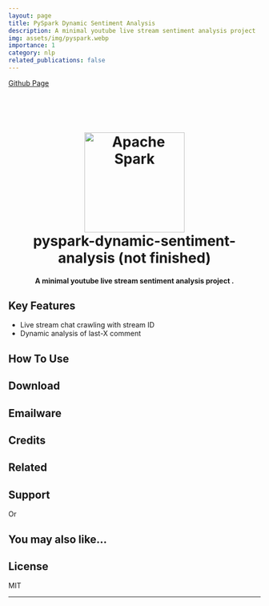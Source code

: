 ```yaml
---
layout: page
title: PySpark Dynamic Sentiment Analysis
description: A minimal youtube live stream sentiment analysis project
img: assets/img/pyspark.webp
importance: 1
category: nlp
related_publications: false
---
```


<a href="https://github.com/mehmetemreakbulut/pyspark-dynamic-sentiment-analysis">Github Page</a>
<br><br>

<h1 align="center">
  <br>
  <a href="https://spark.apache.org/"><img src="https://datascientest.com/en/files/2024/02/pyspark.webp" alt="Apache Spark" width="200"></a>
  <br>
  pyspark-dynamic-sentiment-analysis (not finished)
  <br>
</h1>

<h4 align="center">A minimal youtube live stream sentiment analysis project <a href="http://electron.atom.io" target="_blank"></a>.</h4>
<!---
<p align="center">
  <a href="https://badge.fury.io/js/electron-markdownify">
    <img src="https://badge.fury.io/js/electron-markdownify.svg"
         alt="Gitter">
  </a>
  <a href="https://gitter.im/amitmerchant1990/electron-markdownify"><img src="https://badges.gitter.im/amitmerchant1990/electron-markdownify.svg"></a>
  <a href="https://saythanks.io/to/bullredeyes@gmail.com">
      <img src="https://img.shields.io/badge/SayThanks.io-%E2%98%BC-1EAEDB.svg">
  </a>
  <a href="https://www.paypal.me/AmitMerchant">
    <img src="https://img.shields.io/badge/$-donate-ff69b4.svg?maxAge=2592000&amp;style=flat">
  </a>
</p>

<p align="center">
  <a href="#key-features">Key Features</a> •
  <a href="#how-to-use">How To Use</a> •
  <a href="#download">Download</a> •
  <a href="#credits">Credits</a> •
  <a href="#related">Related</a> •
  <a href="#license">License</a>
</p> --->

<!--- ![screenshot](https://raw.githubusercontent.com/amitmerchant1990/electron-markdownify/master/app/img/markdownify.gif) --->

## Key Features

* Live stream chat crawling with stream ID
* Dynamic analysis of last-X comment

## How To Use


## Download



## Emailware



## Credits



## Related


## Support



<p>Or</p>



## You may also like...



## License

MIT

---

<!--- > [amitmerchant.com](https://www.amitmerchant.com) &nbsp;&middot;&nbsp;
> GitHub [@amitmerchant1990](https://github.com/amitmerchant1990) &nbsp;&middot;&nbsp;
> Twitter [@amit_merchant](https://twitter.com/amit_merchant)
 --->
